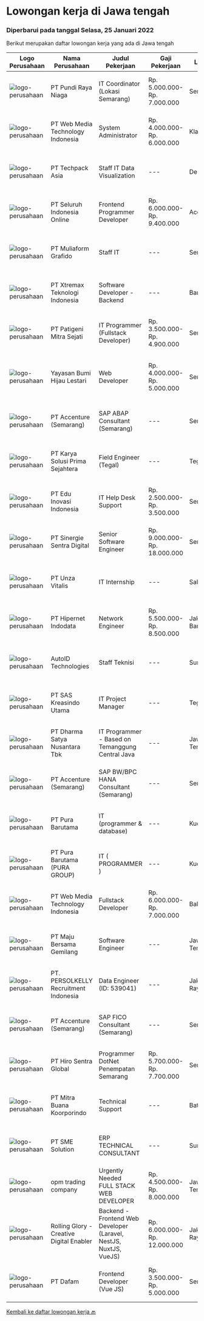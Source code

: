 
  # Lowongan kerja di Jawa tengah

  ### Diperbarui pada tanggal Selasa, 25 Januari 2022

  Berikut merupakan daftar lowongan kerja yang ada di Jawa tengah

  |Logo Perusahaan | Nama Perusahaan | Judul Pekerjaan | Gaji Pekerjaan | Lokasi | Deskripsi | Tanggal diunggah | Pranala |
  | -------------- | --------------- | --------------- | --------- | --------- | -------------- | ------- | ----------- |
  |![logo-perusahaan](https://image-service-cdn.seek.com.au/e2aa80206b2fe0d8a8df163161596ed26ac28f13/ee4dce1061f3f616224767ad58cb2fc751b8d2dc)|PT Pundi Raya Niaga|IT Coordinator (Lokasi Semarang)|Rp. 5.000.000-Rp. 7.000.000|Semarang|Menguasai Alur dan Implementasi Sistem ERP, Dapat melakukan training dan support aplikasi ERP, Memiliki Pengetahuan Software, Hardware &amp;...|Senin, 24 Januari 2022|https://www.jobstreet.co.id/id/job/it-coordinator-lokasi-semarang-3766995?token=0~66db8f34-f6b6-46c2-8c4d-54e47ec6e7a5&sectionRank=1&jobId=jobstreet-id-job-3766995|
|![logo-perusahaan](https://image-service-cdn.seek.com.au/fe6569d61098f35222743f282f496686f78aefd7/ee4dce1061f3f616224767ad58cb2fc751b8d2dc)|PT Web Media Technology Indonesia|System Administrator|Rp. 4.000.000-Rp. 6.000.000|Klaten|We're looking for a System Administrator. S/he will be managing a high-performing server and infrastructure that back-boned our product and services....|Senin, 24 Januari 2022|https://www.jobstreet.co.id/id/job/system-administrator-3766646?token=0~66db8f34-f6b6-46c2-8c4d-54e47ec6e7a5&sectionRank=2&jobId=jobstreet-id-job-3766646|
|![logo-perusahaan](https://image-service-cdn.seek.com.au/077a3fa0aadb1f542c94fddb7c99a113f63925b5/ee4dce1061f3f616224767ad58cb2fc751b8d2dc)|PT Techpack Asia|Staff IT Data Visualization|---|Demak|Kualifikasi: Pendidikan min. D3/S1 Jurusan Teknik Informatika /Manajemen Informatika /Teknik Komputer/ Matematika/ Statistika, IPK Min. 3,00...|Minggu, 23 Januari 2022|https://www.jobstreet.co.id/id/job/staff-it-data-visualization-3755874?token=0~66db8f34-f6b6-46c2-8c4d-54e47ec6e7a5&sectionRank=3&jobId=jobstreet-id-job-3755874|
|![logo-perusahaan](https://image-service-cdn.seek.com.au/c768f0670f8f8212da7de609b6af9d0b2e5134cc/ee4dce1061f3f616224767ad58cb2fc751b8d2dc)|PT Seluruh Indonesia Online|Frontend Programmer Developer|Rp. 6.000.000-Rp. 9.400.000|Aceh|# Paham php dan web development# Memiliki Team work effort# Kami memberikan benefit saham (esop) di perusahaan kami untuk kandidat yang tepat#...|Selasa, 25 Januari 2022|https://www.jobstreet.co.id/id/job/frontend-programmer-developer-3768078?token=0~66db8f34-f6b6-46c2-8c4d-54e47ec6e7a5&sectionRank=4&jobId=jobstreet-id-job-3768078|
|![logo-perusahaan](https://image-service-cdn.seek.com.au/b259f1548da565821c22976acf4c7d55a2d3d174/ee4dce1061f3f616224767ad58cb2fc751b8d2dc)|PT Muliaform Grafido|Staff IT|---|Semarang|Syarat : Usia maksimal 35 Tahun Lulusan Minimal D3 Teknologi Informatika Memahami troubleshooting PC/Laptop baik hardware, sistem software dan...|Jumat, 21 Januari 2022|https://www.jobstreet.co.id/id/job/staff-it-3765435?token=0~66db8f34-f6b6-46c2-8c4d-54e47ec6e7a5&sectionRank=5&jobId=jobstreet-id-job-3765435|
|![logo-perusahaan](https://image-service-cdn.seek.com.au/ce74a79d8ea261e54cdae65dc8035221535675cf/ee4dce1061f3f616224767ad58cb2fc751b8d2dc)|PT Xtremax Teknologi Indonesia|Software Developer - Backend|---|Bandung|Job Description As a Software Developer, specifically backend, you will be introduced to ASP.NET development platforms and will be actively involved...|Senin, 24 Januari 2022|https://www.jobstreet.co.id/id/job/software-developer-backend-3767944?token=0~66db8f34-f6b6-46c2-8c4d-54e47ec6e7a5&sectionRank=6&jobId=jobstreet-id-job-3767944|
|![logo-perusahaan](https://image-service-cdn.seek.com.au/b88a1dc7cf6200d9efc258dbd7232e9c2e59cbeb/ee4dce1061f3f616224767ad58cb2fc751b8d2dc)|PT Patigeni Mitra Sejati|IT Programmer (Fullstack Developer)|Rp. 3.500.000-Rp. 4.900.000|Semarang|Kualifikasi: Pendidikan D3/S1 Teknik Informatika/Sistem Informasi/Desain Komunikasi Visual, terbuka untuk lulusan SMK Ilmu Komputer/Multimedia. Usia...|Minggu, 23 Januari 2022|https://www.jobstreet.co.id/id/job/it-programmer-fullstack-developer-3766092?token=0~66db8f34-f6b6-46c2-8c4d-54e47ec6e7a5&sectionRank=7&jobId=jobstreet-id-job-3766092|
|![logo-perusahaan](https://image-service-cdn.seek.com.au/f6a80fac749c53e9f6544f4fef51c3ef1b5731f2/ee4dce1061f3f616224767ad58cb2fc751b8d2dc)|Yayasan Bumi Hijau Lestari|Web Developer|Rp. 4.000.000-Rp. 5.000.000|Semarang|Job Posting - Web DeveloperTree4Trees has an immediate opening for an experienced Web Developer at our office location in Semarang Indonesia. The...|Senin, 24 Januari 2022|https://www.jobstreet.co.id/id/job/web-developer-3766904?token=0~66db8f34-f6b6-46c2-8c4d-54e47ec6e7a5&sectionRank=8&jobId=jobstreet-id-job-3766904|
|![logo-perusahaan](https://us.123rf.com/450wm/pavelstasevich/pavelstasevich1811/pavelstasevich181101027/112815900-stock-vector-no-image-available-icon-flat-vector.jpg?ver=6)|PT Accenture (Semarang)|SAP ABAP Consultant (Semarang)|---|Semarang|Key responsibilities may include: Planning, monitoring, and managing all development tasks. Create development standards and checklists. Supervising,...|Senin, 24 Januari 2022|https://www.jobstreet.co.id/id/job/sap-abap-consultant-semarang-3767951?token=0~66db8f34-f6b6-46c2-8c4d-54e47ec6e7a5&sectionRank=9&jobId=jobstreet-id-job-3767951|
|![logo-perusahaan](https://image-service-cdn.seek.com.au/bb0f2c313297f2db3d497466b95d7da85644edc0/ee4dce1061f3f616224767ad58cb2fc751b8d2dc)|PT Karya Solusi Prima Sejahtera|Field Engineer (Tegal)|---|Tegal|KUALIFIKASI  Lulusan D3 Jurusan Teknik Informatika/Teknik Telekomunikasi/Teknik Elektro, Freshgraduate dipersilahkan melamar  Diutamakan memiliki...|Sabtu, 22 Januari 2022|https://www.jobstreet.co.id/id/job/field-engineer-tegal-3753859?token=0~66db8f34-f6b6-46c2-8c4d-54e47ec6e7a5&sectionRank=10&jobId=jobstreet-id-job-3753859|
|![logo-perusahaan](https://image-service-cdn.seek.com.au/2e3d85875ebd93c303bdd8a6856fed6c1d38d659/ee4dce1061f3f616224767ad58cb2fc751b8d2dc)|PT Edu Inovasi Indonesia|IT Help Desk Support|Rp. 2.500.000-Rp. 3.500.000|Semarang|PT. EDU INOVASI INDONESIA [EDUBRAND], kantor pusat di Kota Semarang, membutuhkan Staf IT &amp; HelpDesk [IT HELP DESK SUPPORT] Full Time dengan...|Kamis, 20 Januari 2022|https://www.jobstreet.co.id/id/job/it-help-desk-support-3763761?token=0~66db8f34-f6b6-46c2-8c4d-54e47ec6e7a5&sectionRank=11&jobId=jobstreet-id-job-3763761|
|![logo-perusahaan](https://image-service-cdn.seek.com.au/bd98c12e20bf96961412c1d1500df43d061c59fe/ee4dce1061f3f616224767ad58cb2fc751b8d2dc)|PT Sinergie Sentra Digital|Senior Software Engineer|Rp. 9.000.000-Rp. 18.000.000|Semarang|JOB RESPONSIBILITIES Collaborate with the Project team to create technical solution design includes assessing the complexity and proper project...|Senin, 24 Januari 2022|https://www.jobstreet.co.id/id/job/senior-software-engineer-3766864?token=0~66db8f34-f6b6-46c2-8c4d-54e47ec6e7a5&sectionRank=12&jobId=jobstreet-id-job-3766864|
|![logo-perusahaan](https://image-service-cdn.seek.com.au/f14c90d2019d7494d62591b24bc8fee53c90ebd0/ee4dce1061f3f616224767ad58cb2fc751b8d2dc)|PT Unza Vitalis|IT Internship|---|Salatiga|Qualification: Final year student or fresh graduate from Information System/Computer Science or similar IT major Having a great understanding about...|Kamis, 20 Januari 2022|https://www.jobstreet.co.id/id/job/it-internship-3764147?token=0~66db8f34-f6b6-46c2-8c4d-54e47ec6e7a5&sectionRank=13&jobId=jobstreet-id-job-3764147|
|![logo-perusahaan](https://image-service-cdn.seek.com.au/62148b692fdfbf4a4a11c7764913b8f0db15fa3f/ee4dce1061f3f616224767ad58cb2fc751b8d2dc)|PT Hipernet Indodata|Network Engineer|Rp. 5.500.000-Rp. 8.500.000|Jakarta Barat|Requirement: Max. 30 years old Candidate must possess at least a Bachelor's degree, IT/Computer Science/Electronic/Telecomunication Minimal 2 years...|Jumat, 21 Januari 2022|https://www.jobstreet.co.id/id/job/network-engineer-3765286?token=0~66db8f34-f6b6-46c2-8c4d-54e47ec6e7a5&sectionRank=14&jobId=jobstreet-id-job-3765286|
|![logo-perusahaan](https://image-service-cdn.seek.com.au/d93570a45c2c5f1b9a1f59d2916dc111a738ee9c/ee4dce1061f3f616224767ad58cb2fc751b8d2dc)|AutoID Technologies|Staff Teknisi|---|Surabaya|Anda seorang tenaga teknis yang memiliki kemampuan dalam menangani perbaikan barang elektronik dan menguasai teknik jaringan, serta telah memiliki...|Jumat, 21 Januari 2022|https://www.jobstreet.co.id/id/job/staff-teknisi-3764390?token=0~66db8f34-f6b6-46c2-8c4d-54e47ec6e7a5&sectionRank=15&jobId=jobstreet-id-job-3764390|
|![logo-perusahaan](https://image-service-cdn.seek.com.au/4b44f659bd1174463d23adc92e7ef83cd2341528/ee4dce1061f3f616224767ad58cb2fc751b8d2dc)|PT SAS Kreasindo Utama|IT Project Manager|---|Tegal|Responsibilities Running regular checks on network and data security Identifying and acting on opportunities to improve and update software and...|Jumat, 21 Januari 2022|https://www.jobstreet.co.id/id/job/it-project-manager-3764347?token=0~66db8f34-f6b6-46c2-8c4d-54e47ec6e7a5&sectionRank=16&jobId=jobstreet-id-job-3764347|
|![logo-perusahaan](https://image-service-cdn.seek.com.au/3f711d508edc48e2f496769c97e787d14ea386e9/ee4dce1061f3f616224767ad58cb2fc751b8d2dc)|PT Dharma Satya Nusantara Tbk|IT Programmer - Based on Temanggung Central Java|---|Jawa Tengah|Minimum Requirements Pendidikan D3/S1 Jurusan Teknik Informatika / Sistem Informasi Usia maksimal 27 Tahun Berpengalaman sebagai Programmer / Web...|Sabtu, 22 Januari 2022|https://www.jobstreet.co.id/id/job/it-programmer-based-on-temanggung-central-java-3754518?token=0~66db8f34-f6b6-46c2-8c4d-54e47ec6e7a5&sectionRank=17&jobId=jobstreet-id-job-3754518|
|![logo-perusahaan](https://us.123rf.com/450wm/pavelstasevich/pavelstasevich1811/pavelstasevich181101027/112815900-stock-vector-no-image-available-icon-flat-vector.jpg?ver=6)|PT Accenture (Semarang)|SAP BW/BPC HANA Consultant (Semarang)|---|Semarang|Responsibilities: Participate in requirement gathering and design phase to define business requirements and data flow design Perform BW/BPC system...|Senin, 24 Januari 2022|https://www.jobstreet.co.id/id/job/sap-bw-bpc-hana-consultant-semarang-3767967?token=0~66db8f34-f6b6-46c2-8c4d-54e47ec6e7a5&sectionRank=18&jobId=jobstreet-id-job-3767967|
|![logo-perusahaan](https://image-service-cdn.seek.com.au/3163420bf03a257260b731647985243bbc3a5486/ee4dce1061f3f616224767ad58cb2fc751b8d2dc)|PT Pura Barutama|IT (programmer & database)|---|Kudus|Deskripsi Pekerjaan IT Programmer &amp; Database bertanggung jawab untuk melakukan perawatan dan updating program komputer, database, jaringan, dan...|Kamis, 20 Januari 2022|https://www.jobstreet.co.id/id/job/it-programmer-database-3743819?token=0~66db8f34-f6b6-46c2-8c4d-54e47ec6e7a5&sectionRank=19&jobId=jobstreet-id-job-3743819|
|![logo-perusahaan](https://image-service-cdn.seek.com.au/1588db4b27658493c980eb24d959cefaab47c7ca/ee4dce1061f3f616224767ad58cb2fc751b8d2dc)|PT Pura Barutama (PURA GROUP)|IT ( PROGRAMMER )|---|Kudus|S1 Teknik Informatika. Memahami Java, J2SE, .NET, C ++, C #, Assembler , PHP, VB, Delphi, Power Builder, Oracle dan pernah membuat program dari...|Kamis, 20 Januari 2022|https://www.jobstreet.co.id/id/job/it-programmer-3763029?token=0~66db8f34-f6b6-46c2-8c4d-54e47ec6e7a5&sectionRank=20&jobId=jobstreet-id-job-3763029|
|![logo-perusahaan](https://image-service-cdn.seek.com.au/fe6569d61098f35222743f282f496686f78aefd7/ee4dce1061f3f616224767ad58cb2fc751b8d2dc)|PT Web Media Technology Indonesia|Fullstack Developer|Rp. 6.000.000-Rp. 7.000.000|Bali|We are Niagahoster, a tech company based in Yogyakarta that provides web-hosting services. To make Niagahoster web and products are packed with...|Kamis, 20 Januari 2022|https://www.jobstreet.co.id/id/job/fullstack-developer-3750672?token=0~66db8f34-f6b6-46c2-8c4d-54e47ec6e7a5&sectionRank=21&jobId=jobstreet-id-job-3750672|
|![logo-perusahaan](https://image-service-cdn.seek.com.au/c5cc250cdcaabdaa9c7164514026bef907d15fe8/ee4dce1061f3f616224767ad58cb2fc751b8d2dc)|PT Maju Bersama Gemilang|Software Engineer|---|Jawa Tengah|Job Description: Develop, testing and deploy internal software requirements and software and bug solution Responsible for the development of...|Sabtu, 22 Januari 2022|https://www.jobstreet.co.id/id/job/software-engineer-3755058?token=0~66db8f34-f6b6-46c2-8c4d-54e47ec6e7a5&sectionRank=22&jobId=jobstreet-id-job-3755058|
|![logo-perusahaan](https://image-service-cdn.seek.com.au/a778cc2d537d275f0abc3d64068f14c4c640057e/ee4dce1061f3f616224767ad58cb2fc751b8d2dc)|PT. PERSOLKELLY Recruitment Indonesia|Data Engineer (ID: 539041)|---|Jakarta Raya|PERSOLKELLY Indonesia is currently assisting one of our clients; working in Information Technology Services companies and looking for several...|Jumat, 21 Januari 2022|https://www.jobstreet.co.id/id/job/data-engineer-id%3A-539041-3764885?token=0~66db8f34-f6b6-46c2-8c4d-54e47ec6e7a5&sectionRank=23&jobId=jobstreet-id-job-3764885|
|![logo-perusahaan](https://us.123rf.com/450wm/pavelstasevich/pavelstasevich1811/pavelstasevich181101027/112815900-stock-vector-no-image-available-icon-flat-vector.jpg?ver=6)|PT Accenture (Semarang)|SAP FICO Consultant (Semarang)|---|Semarang|Key Responsibilities:We are hiring immediately for professionals with knowledge of the following SAP modules: SAP FICO Basic Qualifications: For SAP...|Senin, 24 Januari 2022|https://www.jobstreet.co.id/id/job/sap-fico-consultant-semarang-3767959?token=0~66db8f34-f6b6-46c2-8c4d-54e47ec6e7a5&sectionRank=24&jobId=jobstreet-id-job-3767959|
|![logo-perusahaan](https://image-service-cdn.seek.com.au/22efbb917da51d2d7714077aef8a044f9a9eb6e8/ee4dce1061f3f616224767ad58cb2fc751b8d2dc)|PT Hiro Sentra Global|Programmer DotNet Penempatan Semarang|Rp. 5.700.000-Rp. 7.700.000|Semarang|Kandidat harus memiliki setidaknya Diploma di Teknik (Elektro), Teknik (Komputer/Telekomunikasi), Ilmu Komputer/Teknologi Informasi atau setara....|Kamis, 20 Januari 2022|https://www.jobstreet.co.id/id/job/programmer-dotnet-penempatan-semarang-3743121?token=0~66db8f34-f6b6-46c2-8c4d-54e47ec6e7a5&sectionRank=25&jobId=jobstreet-id-job-3743121|
|![logo-perusahaan](https://image-service-cdn.seek.com.au/f239709d655cb2106929c841dd2b71edd206015d/ee4dce1061f3f616224767ad58cb2fc751b8d2dc)|PT Mitra Buana Koorporindo|Technical Support|---|Batam|Maksimal 35 tahun Pendidikan Minimal SMK / D3 / S1 Teknik Informatika/ Jaringan / Elektro Memiliki pengetahuan tentang Hardware &amp; Software system,...|Senin, 17 Januari 2022|https://www.jobstreet.co.id/id/job/technical-support-3758182?token=0~66db8f34-f6b6-46c2-8c4d-54e47ec6e7a5&sectionRank=26&jobId=jobstreet-id-job-3758182|
|![logo-perusahaan](https://image-service-cdn.seek.com.au/157ab2ba400395a501b645fc3726d4694ded17b3/ee4dce1061f3f616224767ad58cb2fc751b8d2dc)|PT SME Solution|ERP TECHNICAL CONSULTANT|---|Surabaya|REQUIREMENT : Will be based in Semarang (SMG), or Surabaya (SBY) Bachelor Degree (S1) from reputable university majoring in: Informatics Engineering /...|Rabu, 19 Januari 2022|https://www.jobstreet.co.id/id/job/erp-technical-consultant-3741278?token=0~66db8f34-f6b6-46c2-8c4d-54e47ec6e7a5&sectionRank=27&jobId=jobstreet-id-job-3741278|
|![logo-perusahaan](https://image-service-cdn.seek.com.au/892210d1bc1184a2e16e260294a01a90fbb03876/ee4dce1061f3f616224767ad58cb2fc751b8d2dc)|opm trading company|Urgently Needed　FULL STACK WEB DEVELOPER|Rp. 4.500.000-Rp. 8.000.000|Jawa Tengah|Urgently NeededFULL STACK WEB DEVELOPER Node (Remote)Kontrak Fulltime untuk 31 hariDeskripsi Pekerjaan- Melanjutkan penyelesaian development web...|Kamis, 20 Januari 2022|https://www.jobstreet.co.id/id/job/urgently-needed-full-stack-web-developer-3763989?token=0~66db8f34-f6b6-46c2-8c4d-54e47ec6e7a5&sectionRank=28&jobId=jobstreet-id-job-3763989|
|![logo-perusahaan](https://image-service-cdn.seek.com.au/102dca1c75fb558e6532d8df396235b956dd0e8e/ee4dce1061f3f616224767ad58cb2fc751b8d2dc)|Rolling Glory - Creative Digital Enabler|Backend - Frontend Web Developer (Laravel, NestJS, NuxtJS, VueJS)|Rp. 6.000.000-Rp. 12.000.000|Jakarta Raya|Rolling Glory is looking for a Backend Developer or Frontend Developer role. Rolling Glory is looking for a Web Developer role, who have experience in...|Sabtu, 22 Januari 2022|https://www.jobstreet.co.id/id/job/backend-frontend-web-developer-laravel-nestjs-nuxtjs-vuejs-3746909?token=0~66db8f34-f6b6-46c2-8c4d-54e47ec6e7a5&sectionRank=29&jobId=jobstreet-id-job-3746909|
|![logo-perusahaan](https://image-service-cdn.seek.com.au/23ed0db506f9cbc2e1947a1e8d5ff039b5085978/ee4dce1061f3f616224767ad58cb2fc751b8d2dc)|PT Dafam|Frontend Developer (Vue JS)|Rp. 3.500.000-Rp. 5.000.000|Semarang|Lulusan S1 Jurusan IT Memiliki pengalaman selama minimal 3 tahun sebagai frontend developer di perusahaan yang bergerak dalam bidang IT Memahami HTML,...|Kamis, 20 Januari 2022|https://www.jobstreet.co.id/id/job/frontend-developer-vue-js-3751207?token=0~66db8f34-f6b6-46c2-8c4d-54e47ec6e7a5&sectionRank=30&jobId=jobstreet-id-job-3751207|


  [Kembali ke daftar lowongan kerja 🔙](../README.md#daftar-lowongan-kerja)
  